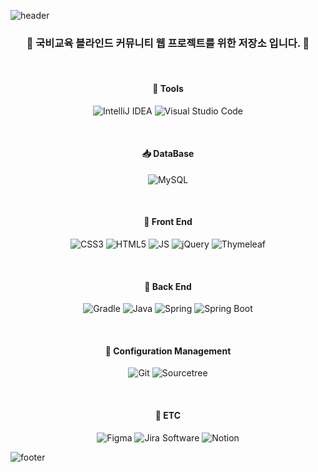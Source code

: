 ![header](https://capsule-render.vercel.app/api?color=01a0ff&text=GUKBIT&fontSize=40&type=Waving&height=200&fontColor=FFFFFF&fontAlignY=35)

 ### <p align="center">:speech_balloon: 국비교육 블라인드 커뮤니티 웹 프로젝트를 위한 저장소 입니다. :speech_balloon: </p>
 
<br>

 #### <p align="center">:hammer: Tools  </p>
 
<div align="center">
  
![IntelliJ IDEA](https://img.shields.io/badge/IntelliJ%20IDEA-000000?style=flat-square&logo=IntelliJIDEA&logoColor=white)
![Visual Studio Code](https://img.shields.io/badge/Visual%20Studio%20Code-007ACC?style=flat-square&logo=Visual%20Studio%20Code&logoColor=white)
  
 </div>
 <br>
  
#### <p align="center"> :inbox_tray: DataBase </p>

<div align="center">
  
![MySQL](https://img.shields.io/badge/MySQL-4479A1?style=flat-square&logo=MySQL&logoColor=white) <br>
  
</div>
<br>

#### <p align="center"> :rainbow: Front End </p>

<div align="center">
  
![CSS3](https://img.shields.io/badge/CSS3-1572B6?style=flat-square&logo=CSS3&logoColor=white)
![HTML5](https://img.shields.io/badge/HTML5-E34F26?style=flat-square&logo=HTML5&logoColor=white)
![JS](https://img.shields.io/badge/JavaScript-F7DF1E?style=flat-square&logo=JavaScript&logoColor=black)
![jQuery](https://img.shields.io/badge/jQuery-0769AD?style=flat-square&logo=jQuery&logoColor=white)
![Thymeleaf](https://img.shields.io/badge/Thymeleaf-005F0F?style=flat-square&logo=Thymeleaf&logoColor=white)
  
</div>
  <br>

#### <p align="center"> :file_folder: Back End </p>

<div align="center">
  
![Gradle](https://img.shields.io/badge/Gradle-02303A?style=flat-square&logo=Gradle&logoColor=white)
![Java](https://img.shields.io/badge/Java-007396?style=flat-square&logo=Java&logoColor=white)
![Spring](https://img.shields.io/badge/Spring-6DB33F?style=flat-square&logo=Spring&logoColor=white)
![Spring Boot](https://img.shields.io/badge/Spring%20Boot-6DB33F?style=flat-square&logo=SpringBoot&logoColor=white)
  
</div>
  <br>
       
#### <p align="center">:pencil: Configuration Management </p>
  
<div align="center">  
  
![Git](https://img.shields.io/badge/Git-F05032?style=flat-square&logo=Git&logoColor=white)
![Sourcetree](https://img.shields.io/badge/Sourcetree-0052CC?style=flat-square&logo=Sourcetree&logoColor=white)
  
 </div>
   <br>

#### <p align="center">:pencil: ETC </p>

<div align="center">
  
![Figma](https://img.shields.io/badge/Figma-F24E1E?style=flat-square&logo=Figma&logoColor=white)
![Jira Software](https://img.shields.io/badge/Jira%20Software-0052CC?style=flat-square&logo=Jira%20Software&logoColor=white)
![Notion](https://img.shields.io/badge/Notion-000000?style=flat-square&logo=Notion&logoColor=white)
  
</div>

![footer](https://capsule-render.vercel.app/api?color=01a0ff&section=footer&type=Waving)
